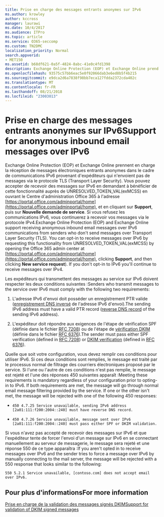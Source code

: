 ```yaml
---
title: Prise en charge des messages entrants anonymes sur IPv6
ms.author: krowley
author: kccross
manager: laurawi
ms.date: 10/4/2017
ms.audience: ITPro
ms.topic: article
ms.service: O365-seccomp
ms.custom: TN2DMC
localization_priority: Normal
search.appverid:
- MET150
ms.assetid: b68df621-0a5f-4824-8abc-41e0c4fd1398
description: Exchange Online Protection (EOP) et Exchange Online prend en charge la réception de messages électroniques entrants anonymes sur IPv6 communications provenant d’expéditeurs qui ne pas envoyer des messages sur Transport Layer Security (TLS). Vous pouvez choisir de recevoir des messages en demandant cette fonctionnalité UNRESOLVED_TOKEN_VAL(exMCSS) en ouvrant le centre d’administration Office 365 à IPv6 https://portal.office.com/adminportal/home, en cliquant sur la prise en charge, puis en cliquant sur Nouvelle demande de service). Si vous n’adhésion au protocole IPv6, vous allez continuer à recevoir des messages sur IPv4.
ms.openlocfilehash: 93575c57bb6eac5e0f92066dab3e6ed8b5f4b215
ms.sourcegitcommit: e9dca2d6a7838f98bb7eca127fdda2372cda402c
ms.translationtype: MT
ms.contentlocale: fr-FR
ms.lasthandoff: 08/21/2018
ms.locfileid: "23003013"
---
```

# <a name="support-for-anonymous-inbound-email-messages-over-ipv6"></a><span data-ttu-id="c4263-105">Prise en charge des messages entrants anonymes sur IPv6</span><span class="sxs-lookup"><span data-stu-id="c4263-105">Support for anonymous inbound email messages over IPv6</span></span>

<span data-ttu-id="c4263-p102">Exchange Online Protection (EOP) et Exchange Online prennent en charge la réception de messages électroniques entrants anonymes dans le cadre de communications IPv6 provenant d'expéditeurs qui n'envoient pas de messages via le protocole TLS (Transport Layer Security). Vous pouvez accepter de recevoir des messages sur IPv6 en demandant à bénéficier de cette fonctionnalité auprès de UNRESOLVED_TOKEN_VAL(exMCSS) en ouvrant le Centre d'administration Office 365 à l'adresse [https://portal.office.com/adminportal/home](https://portal.office.com/adminportal/home), et en cliquant sur **Support**, puis sur **Nouvelle demande de service**. Si vous refusez les communications IPv6, vous continuerez à recevoir vos messages via le protocole IPv4.</span><span class="sxs-lookup"><span data-stu-id="c4263-p102">Exchange Online Protection (EOP) and Exchange Online support receiving anonymous inbound email messages over IPv6 communications from senders who don't send messages over Transport Layer Security (TLS). You can opt-in to receive messages over IPv6 by requesting this functionality from UNRESOLVED_TOKEN_VAL(exMCSS) by opening the Office 365 admin center at [https://portal.office.com/adminportal/home](https://portal.office.com/adminportal/home), clicking **Support**, and then clicking **New service request**). If you don't opt-in to IPv6 you'll continue to receive messages over IPv4.</span></span>
  
<span data-ttu-id="c4263-109">Les expéditeurs qui transmettent des messages au service sur IPv6 doivent respecter les deux conditions suivantes :</span><span class="sxs-lookup"><span data-stu-id="c4263-109">Senders who transmit messages to the service over IPv6 must comply with the following two requirements:</span></span>
  
1. <span data-ttu-id="c4263-110">L'adresse IPv6 d'envoi doit posséder un enregistrement PTR valide ([enregistrement DNS inversé](https://en.wikipedia.org/wiki/Reverse_DNS_lookup) de l'adresse IPv6 d'envoi).</span><span class="sxs-lookup"><span data-stu-id="c4263-110">The sending IPv6 address must have a valid PTR record ([reverse DNS record](https://en.wikipedia.org/wiki/Reverse_DNS_lookup) of the sending IPv6 address).</span></span> 
    
2. <span data-ttu-id="c4263-111">L'expéditeur doit répondre aux exigences de l'étape de vérification SPF (définie dans le fichier [RFC 7208](https://tools.ietf.org/html/rfc7208)) ou de l'étape de [vérification DKIM](http://dkim.org/) (définie dans le fichier [RFC 6376](https://www.rfc-editor.org/rfc/rfc6376.txt)).</span><span class="sxs-lookup"><span data-stu-id="c4263-111">The sender must pass either SPF verification (defined in [RFC 7208](https://tools.ietf.org/html/rfc7208)) or [DKIM verification](http://dkim.org/) (defined in [RFC 6376](https://www.rfc-editor.org/rfc/rfc6376.txt)).</span></span>
    
<span data-ttu-id="c4263-p103">Quelle que soit votre configuration, vous devez remplir ces conditions pour utiliser IPv6. Si ces deux conditions sont remplies, le message est traité par le processus normal de filtrage des courriers électroniques proposé par le service. Si l'une ou l'autre de ces conditions n'est pas remplie, le message est rejeté et l'une des réponses 450 suivantes apparaît :</span><span class="sxs-lookup"><span data-stu-id="c4263-p103">Meeting these requirements is mandatory regardless of your configuration prior to opting-in to IPv6. If both requirements are met, the message will go through normal email message filtering provided by the service. If one or the other isn't met, the message will be rejected with one of the following 450 responses:</span></span>
  
-  `450 4.7.25 Service unavailable, sending IPv6 address [2a01:111:f200:2004::240] must have reverse DNS record.`
    
-  `450 4.7.26 Service unavailable, message sent over IPv6 [2a01:111:f200:2004::240] must pass either SPF or DKIM validation.`
    
<span data-ttu-id="c4263-115">Si vous n'avez pas accepté de recevoir des messages sur IPv6 et que l'expéditeur tente de forcer l'envoi d'un message sur IPv6 en se connectant manuellement au serveur de messagerie, le message sera rejeté et une réponse 550 de ce type apparaîtra :</span><span class="sxs-lookup"><span data-stu-id="c4263-115">If you aren't opted in to receive messages over IPv6 and the sender tries to force a message over IPv6 by manually connecting to the mail server, the message will be rejected with a 550 response that looks similar to the following:</span></span>
  
 `550 5.2.1 Service unavailable, [contoso.com] does not accept email over IPv6.`
  
## <a name="for-more-information"></a><span data-ttu-id="c4263-116">Pour plus d'informations</span><span class="sxs-lookup"><span data-stu-id="c4263-116">For more information</span></span>

[<span data-ttu-id="c4263-117">Prise en charge de la validation des messages signés DKIM</span><span class="sxs-lookup"><span data-stu-id="c4263-117">Support for validation of DKIM signed messages</span></span>](support-for-validation-of-dkim-signed-messages.md)
  

